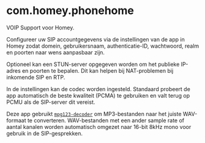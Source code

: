 # com.homey.phonehome

VOIP Support voor Homey.

Configureer uw SIP accountgegevens via de instellingen van de app in Homey zodat domein, gebruikersnaam, authenticatie-ID, wachtwoord, realm en poorten naar wens aanpasbaar zijn.

Optioneel kan een STUN-server opgegeven worden om het publieke IP-adres en poorten te bepalen. Dit kan helpen bij NAT-problemen bij inkomende SIP en RTP.

In de instellingen kan de codec worden ingesteld. Standaard probeert de app
automatisch de beste kwaliteit (PCMA) te gebruiken en valt terug op PCMU als
de SIP-server dit vereist.

Deze app gebruikt [`mpg123-decoder`](https://www.npmjs.com/package/mpg123-decoder) om MP3-bestanden naar het juiste WAV-formaat te converteren. WAV-bestanden met een ander sample rate of aantal kanalen worden automatisch omgezet naar 16-bit 8kHz mono voor gebruik in de SIP-gesprekken.
